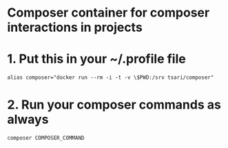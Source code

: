 # Composer container for composer interactions in projects

# 1. Put this in your ~/.profile file

    alias composer="docker run --rm -i -t -v \$PWD:/srv tsari/composer"

# 2. Run your composer commands as always

    composer COMPOSER_COMMAND
